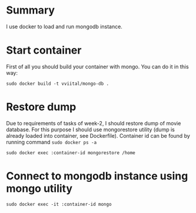 # Summary

I use docker to load and run mongodb instance.

# Start container

First of all you should build your container with mongo. You can do it in this way:

```
sudo docker build -t vviital/mongo-db .
```

# Restore dump

Due to requirements of tasks of week-2, I should restore dump of movie database. For this purpose I should use mongorestore utility (dump is already loaded into container, see Dockerfile). Container id can be found by running command ```sudo docker ps -a```

```
sudo docker exec :container-id mongorestore /home
```

# Connect to mongodb instance using mongo utility

```
sudo docker exec -it :container-id mongo
```
